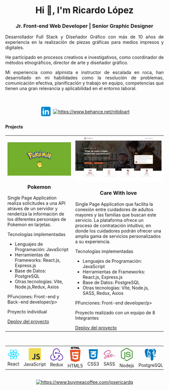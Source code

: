  <h1 align="center">Hi 👋, I'm Ricardo López</h1>
<h3 align="center">Jr. Front-end Web Developer | Senior Graphic Designer
</h3>

<p align="justify">Desarrollador Full Stack y Diseñador Gráfico con más de 10 años de experiencia en la realización de piezas gráficas para medios impresos y digitales.</p>

<p align="justify">He participado en procesos creativos e investigativos, como coordinador de métodos etnográficos, director de arte y diseñador gráfico.
</p>
<p align="justify">Mi experiencia como alpinista e instructor de escalada en roca, han desarrollado en mi habilidades como la resolución de problemas, comunicación efectiva, planificación y trabajo en equipo, competencias que tienen una gran relevancia y aplicabilidad en el entorno laboral.
</p>
<br>
<p align="center">
<a href="https://www.linkedin.com/in/josericardolopezsierra/" target="blank"><img align="center" src="./assets/linkedin.svg" alt="https://www.linkedin.com/in/josericardolopezsierra/"  width="40" /></a>
<a href="https://www.behance.net/nitidoart" target="blank"><img align="center" src="https://www.adobe.com/content/dam/shared/images/product-icons/svg/behance.svg" alt="https://www.behance.net/nitidoart"  width="40" /></a>
</p>

<h4>Projects</h4>

 <table align="center">
        <tr>
            <td>
                <div class="flip-card">
                    <div class="flip-card-inner">
                        <div class="flip-card-front">
                            <img src="./assets/app-pokemon.png" alt="Imagen 1"
                                style="width:100%; height:100%;">
                        </div>
                        <div class="flip-card-back">
                            <div class="flip-card-back-container">
                                <h3 align="center">Pokemon</h3>
                                <p>Single Page Application realiza solicitudes a una API atraves de un servidor y renderiza la información de los diferentes personajes de Pokemon en tarjetas.</p>
                                <p>Tecnologías implementadas</p>
                                <ul>
                                    <li>Lenguajes de Programación: JavaScript</li>
                                    <li>Herramientas de Frameworks: React.js, Express.js</li>
                                    <li>Base de Datos: PostgreSQL</li>
                                    <li>Otras tecnologías: Vite, Node.js,Redux, Axios</li>
                                </ul>
                                <p>PFunciones: Front-end y Back-end developer/p>
                                <p>Proyecto individual</p>
                                <a href="#">Deploy del proyecto</a>
                            </div>
                        </div>
                    </div>
                </div>
            </td>
            <td>
                <div class="flip-card">
                    <div class="flip-card-inner">
                        <div class="flip-card-front">
                            <img src="./assets/app-cwl.png" alt="Imagen 2"
                                style="width:100%; height:100%;">
                        </div>
                        <div class="flip-card-back">
                            <div class="flip-card-back-container">
                                <h3 align="center">Care With love</h3>
                                <p>Single Page Application que facilita la conexión entre cuidadores de adultos mayores
                                    y las familias que buscan este servicio. La plataforma ofrece un proceso de
                                    contratación intuitivo, en donde los cuidadores podrán ofrecer una amplia gama de
                                    servicios personalizados a su experiencia.</p>
                                <p>Tecnologías implementadas</p>
                                <ul>
                                    <li>Lenguajes de Programación: JavaScript</li>
                                    <li>Herramientas de Frameworks: React.js, Express.js</li>
                                    <li>Base de Datos: PostgreSQL</li>
                                    <li>Otras tecnologías: Vite, Node.js, SASS, Redux, Axios</li>
                                </ul>
                                <p>PFunciones: Front-end developer/p>
                                <p>Proyecto realizado con un equipo de 8 Integrantes</p>
                                <a align="center"href="https://proyecto-final-front-ashy.vercel.app/">Deploy del proyecto</a>
                            </div>
                        </div>
                    </div>
                </div>
            </td>
        </tr>
    </table>



<br>
<table align="center">
  <tr>
    <td align="center" width="100">
      <img src="./assets/react.png" width="50" alt="React" />
      <br>React
    </td>
    <td align="center" width="100">
      <img src="https://raw.githubusercontent.com/devicons/devicon/master/icons/javascript/javascript-original.svg" width="40"  alt="JavaScript" />
      <br>JavaScript
    </td>
    <td align="center" width="100">
      <img src="https://raw.githubusercontent.com/devicons/devicon/master/icons/redux/redux-original.svg" alt="Redux" width="50" />
      <br>Redux
    </td>
    <td align="center" width="100">
      <img src="https://raw.githubusercontent.com/devicons/devicon/master/icons/html5/html5-original-wordmark.svg" alt="HTML5" width="50" />
      <br>HTML5
    </td>
    <td align="center" width="100">
      <img src="./assets/CSS.png" alt="CSS3" width="50" />
      <br>CSS3
    </td>
    <td align="center" width="100">
      <img src="https://raw.githubusercontent.com/devicons/devicon/master/icons/sass/sass-original.svg" alt="SASS" width="50"/>
      <br>SASS
    </td>
    <td align="center" width="100">
      <img src="./assets/js.png" width="50" alt="Nodejs" />
      <br>Nodejs
    </td>
    <td align="center" width="100">
      <img src="./assets/postgresql.svg" width="45" alt="PostgreSQL" />
      <br>PostgreSQL
    </td>
    <td align="center" width="100">
      <img src="./assets/express-w.svg" width="50" alt="ExpressJs" />
    </td>
    <td align="center" width="100">
      <img src="https://www.adobe.com/content/dam/shared/images/product-icons/svg/illustrator.svg" width="40" alt="Illustrator" />
      <br>Illustrator
    </td>
    <td align="center" width="100">
      <img src="https://www.adobe.com/content/dam/shared/images/product-icons/svg/photoshop.svg" width="40" alt="Photoshop" />
      <br>Photoshop
    </td>
    <td align="center" width="100">
      <img src="https://www.adobe.com/content/dam/shared/images/product-icons/svg/indesign.svg" width="40" alt="Photoshop" />
      <br>Indesign
    </td>
    <td align="center" width="100">
      <img src="https://www.adobe.com/content/dam/shared/images/product-icons/svg/premiere.svg" width="40" alt="Photoshop" />
      <br>PremierPro
    </td>
    <td align="center" width="100">
      <img src="https://www.vectorlogo.zone/logos/figma/figma-icon.svg" width="50" alt="Figma" />
      <br>Figma
    </td>
  </tr>
</table>

<br>

<div align="center"><a href="https://www.buymeacoffee.com/https://www.buymeacoffee.com/josericardq"> <img src="https://cdn.buymeacoffee.com/buttons/v2/default-yellow.png" height="50" width="210" alt="https://www.buymeacoffee.com/josericardq" /></a></div>

